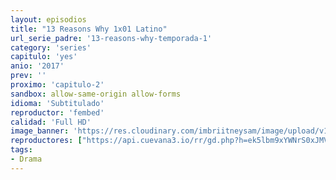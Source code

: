 ```yaml
---
layout: episodios
title: "13 Reasons Why 1x01 Latino"
url_serie_padre: '13-reasons-why-temporada-1'
category: 'series'
capitulo: 'yes'
anio: '2017'
prev: ''
proximo: 'capitulo-2'
sandbox: allow-same-origin allow-forms
idioma: 'Subtitulado'
reproductor: 'fembed'
calidad: 'Full HD'
image_banner: 'https://res.cloudinary.com/imbriitneysam/image/upload/v1546545022/reason1-banner-min.jpg'
reproductores: ["https://api.cuevana3.io/rr/gd.php?h=ek5lbm9xYWNrS0xJMVp5b21KREk0dFBLbjVkaHhkRGdrOG1jbnBpUnhhS1YwSHlqckt5Nnc1ZXVqWXlFbWNibnZkS2RZM1dqcnI2UnluVnJlNC9LdGErU3FadVkyUT09"]
tags:
- Drama
---
```













